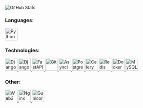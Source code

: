 ![GitHub Stats](https://github-readme-stats.vercel.app/api?username=alex22201&show_icons=true)

### Languages:
<p align="left">
  <a href="https://www.python.org/" target="_blank" rel="noreferrer">
    <img src="https://cdn.jsdelivr.net/gh/devicons/devicon/icons/python/python-original.svg" title="Python" alt="Python" width="40" height="40"/>
  </a>
</p>

### Technologies:
<p align="left">
  <a href="https://www.djangoproject.com/" target="_blank" rel="noreferrer">
    <img src="https://cdn.jsdelivr.net/gh/devicons/devicon/icons/django/django-plain.svg" title="Django" alt="Django" width="40" height="40"/>
  </a>
  <a href="https://www.django-rest-framework.org/" target="_blank" rel="noreferrer">
    <img src="https://cdn.jsdelivr.net/gh/devicons/devicon/icons/django/django-plain.svg" title="Django REST Framework" alt="Django REST Framework" width="40" height="40"/>
  </a>
  <a href="https://fastapi.tiangolo.com/" target="_blank" rel="noreferrer">
    <img src="https://cdn.jsdelivr.net/gh/devicons/devicon/icons/fastapi/fastapi-original.svg" title="FastAPI" alt="FastAPI" width="40" height="40"/>
  </a>
  <a href="https://git-scm.com/" target="_blank" rel="noreferrer">
    <img src="https://cdn.jsdelivr.net/gh/devicons/devicon/icons/git/git-original.svg" title="Git" alt="Git" width="40" height="40"/>
  </a>
  <a href="https://docs.python.org/3/library/asyncio.html" target="_blank" rel="noreferrer">
    <img src="https://cdn.jsdelivr.net/gh/devicons/devicon/icons/python/python-original.svg" title="AsyncIO" alt="AsyncIO" width="40" height="40"/>
  </a>
  <a href="https://www.postgresql.org/" target="_blank" rel="noreferrer">
    <img src="https://cdn.jsdelivr.net/gh/devicons/devicon/icons/postgresql/postgresql-original.svg" title="PostgreSQL" alt="PostgreSQL" width="40" height="40"/>
  </a>
  <a href="https://docs.celeryproject.org/" target="_blank" rel="noreferrer">
    <img src="https://cdn.jsdelivr.net/gh/devicons/devicon/icons/celery/celery-original.svg" title="Celery" alt="Celery" width="40" height="40"/>
  </a>
  <a href="https://redis.io/" target="_blank" rel="noreferrer">
    <img src="https://cdn.jsdelivr.net/gh/devicons/devicon/icons/redis/redis-original.svg" title="Redis" alt="Redis" width="40" height="40"/>
  </a>
  <a href="https://www.docker.com/" target="_blank" rel="noreferrer">
    <img src="https://cdn.jsdelivr.net/gh/devicons/devicon/icons/docker/docker-original.svg" title="Docker" alt="Docker" width="40" height="40"/>
  </a>
  <a href="https://www.mysql.com/" target="_blank" rel="noreferrer">
    <img src="https://cdn.jsdelivr.net/gh/devicons/devicon/icons/mysql/mysql-original.svg" title="MySQL" alt="MySQL" width="40" height="40"/>
  </a>
</p>

### Other:
<p align="left">
  <a href="https://web3.foundation/" target="_blank" rel="noreferrer">
    <img src="https://cdn.jsdelivr.net/gh/devicons/devicon/icons/web3/web3-original.svg" title="Web3" alt="Web3" width="40" height="40"/>
  </a>
  <a href="https://nginx.org/" target="_blank" rel="noreferrer">
    <img src="https://cdn.jsdelivr.net/gh/devicons/devicon/icons/nginx/nginx-original.svg" title="Nginx" alt="Nginx" width="40" height="40"/>
  </a>
  <a href="https://gunicorn.org/" target="_blank" rel="noreferrer">
    <img src="https://cdn.jsdelivr.net/gh/devicons/devicon/icons/gunicorn/gunicorn-original.svg" title="Gunicorn" alt="Gunicorn" width="40" height="40"/>
  </a>
</p>



<!--
**alex22201/alex22201** is a ✨ _special_ ✨ repository because its `README.md` (this file) appears on your GitHub profile.

Here are some ideas to get you started:

- 🔭 I’m currently working on ...
- 🌱 I’m currently learning ...
- 👯 I’m looking to collaborate on ...
- 🤔 I’m looking for help with ...
- 💬 Ask me about ...
- 📫 How to reach me: ...
- 😄 Pronouns: ...
- ⚡ Fun fact: ...
-->
